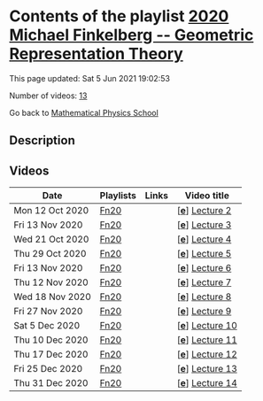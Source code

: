 # Contents of the playlist [2020 Michael Finkelberg -- Geometric Representation Theory](https://www.youtube.com/playlist?list=PLLGkFbxve671NjyuNSZ-K9NecVrBX1uwL)

This page updated: Sat 5 Jun 2021 19:02:53

Number of videos: [13](#videos)

Go back to [Mathematical Physics School](../README.md)

## Description



## Videos

|Date|Playlists|Links|Video title|
|---|---|---|---|
| Mon&nbsp;12&nbsp;Oct&nbsp;2020 | [Fn20](../playlists/Fn20 "2020 Michael Finkelberg -- Geometric Representation Theory") |  | [[**e**](https://studio.youtube.com/video/qVrKsO7RKNc/edit "Edit")] [Lecture 2](https://www.youtube.com/watch?v=qVrKsO7RKNc&list=PLLGkFbxve671NjyuNSZ-K9NecVrBX1uwL) |
| Fri&nbsp;13&nbsp;Nov&nbsp;2020 | [Fn20](../playlists/Fn20 "2020 Michael Finkelberg -- Geometric Representation Theory") |  | [[**e**](https://studio.youtube.com/video/nkmeocHoaZ8/edit "Edit")] [Lecture 3](https://www.youtube.com/watch?v=nkmeocHoaZ8&list=PLLGkFbxve671NjyuNSZ-K9NecVrBX1uwL) |
| Wed&nbsp;21&nbsp;Oct&nbsp;2020 | [Fn20](../playlists/Fn20 "2020 Michael Finkelberg -- Geometric Representation Theory") |  | [[**e**](https://studio.youtube.com/video/pNuwiRTWAlk/edit "Edit")] [Lecture 4](https://www.youtube.com/watch?v=pNuwiRTWAlk&list=PLLGkFbxve671NjyuNSZ-K9NecVrBX1uwL) |
| Thu&nbsp;29&nbsp;Oct&nbsp;2020 | [Fn20](../playlists/Fn20 "2020 Michael Finkelberg -- Geometric Representation Theory") |  | [[**e**](https://studio.youtube.com/video/f4stRV0BpW0/edit "Edit")] [Lecture 5](https://www.youtube.com/watch?v=f4stRV0BpW0&list=PLLGkFbxve671NjyuNSZ-K9NecVrBX1uwL) |
| Fri&nbsp;13&nbsp;Nov&nbsp;2020 | [Fn20](../playlists/Fn20 "2020 Michael Finkelberg -- Geometric Representation Theory") |  | [[**e**](https://studio.youtube.com/video/cWzRqw80voI/edit "Edit")] [Lecture 6](https://www.youtube.com/watch?v=cWzRqw80voI&list=PLLGkFbxve671NjyuNSZ-K9NecVrBX1uwL) |
| Thu&nbsp;12&nbsp;Nov&nbsp;2020 | [Fn20](../playlists/Fn20 "2020 Michael Finkelberg -- Geometric Representation Theory") |  | [[**e**](https://studio.youtube.com/video/pNPFDPUHDy4/edit "Edit")] [Lecture 7](https://www.youtube.com/watch?v=pNPFDPUHDy4&list=PLLGkFbxve671NjyuNSZ-K9NecVrBX1uwL) |
| Wed&nbsp;18&nbsp;Nov&nbsp;2020 | [Fn20](../playlists/Fn20 "2020 Michael Finkelberg -- Geometric Representation Theory") |  | [[**e**](https://studio.youtube.com/video/jw1_KZi8BMs/edit "Edit")] [Lecture 8](https://www.youtube.com/watch?v=jw1_KZi8BMs&list=PLLGkFbxve671NjyuNSZ-K9NecVrBX1uwL) |
| Fri&nbsp;27&nbsp;Nov&nbsp;2020 | [Fn20](../playlists/Fn20 "2020 Michael Finkelberg -- Geometric Representation Theory") |  | [[**e**](https://studio.youtube.com/video/gL09L2J3E98/edit "Edit")] [Lecture 9](https://www.youtube.com/watch?v=gL09L2J3E98&list=PLLGkFbxve671NjyuNSZ-K9NecVrBX1uwL) |
| Sat&nbsp;5&nbsp;Dec&nbsp;2020 | [Fn20](../playlists/Fn20 "2020 Michael Finkelberg -- Geometric Representation Theory") |  | [[**e**](https://studio.youtube.com/video/uEp1hGVa-sQ/edit "Edit")] [Lecture 10](https://www.youtube.com/watch?v=uEp1hGVa-sQ&list=PLLGkFbxve671NjyuNSZ-K9NecVrBX1uwL) |
| Thu&nbsp;10&nbsp;Dec&nbsp;2020 | [Fn20](../playlists/Fn20 "2020 Michael Finkelberg -- Geometric Representation Theory") |  | [[**e**](https://studio.youtube.com/video/YXRsAAtOcRo/edit "Edit")] [Lecture 11](https://www.youtube.com/watch?v=YXRsAAtOcRo&list=PLLGkFbxve671NjyuNSZ-K9NecVrBX1uwL) |
| Thu&nbsp;17&nbsp;Dec&nbsp;2020 | [Fn20](../playlists/Fn20 "2020 Michael Finkelberg -- Geometric Representation Theory") |  | [[**e**](https://studio.youtube.com/video/QYwezcEDVpY/edit "Edit")] [Lecture 12](https://www.youtube.com/watch?v=QYwezcEDVpY&list=PLLGkFbxve671NjyuNSZ-K9NecVrBX1uwL) |
| Fri&nbsp;25&nbsp;Dec&nbsp;2020 | [Fn20](../playlists/Fn20 "2020 Michael Finkelberg -- Geometric Representation Theory") |  | [[**e**](https://studio.youtube.com/video/BdKrPZ5oZtQ/edit "Edit")] [Lecture 13](https://www.youtube.com/watch?v=BdKrPZ5oZtQ&list=PLLGkFbxve671NjyuNSZ-K9NecVrBX1uwL) |
| Thu&nbsp;31&nbsp;Dec&nbsp;2020 | [Fn20](../playlists/Fn20 "2020 Michael Finkelberg -- Geometric Representation Theory") |  | [[**e**](https://studio.youtube.com/video/e78dvwFNnpE/edit "Edit")] [Lecture 14](https://www.youtube.com/watch?v=e78dvwFNnpE&list=PLLGkFbxve671NjyuNSZ-K9NecVrBX1uwL) |
